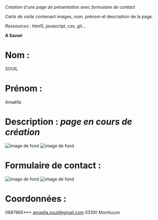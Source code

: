 _Création d'une page de présentation avec formulaire de contact_

*Carte de visite* contenant images, nom, prénom et description de la page.

*Ressources* : html5, javascript, css, git...

__A Savoir__

# Nom : 
SOUIL

# Prénom : 
Amaëlla

# Description : *page en cours de création*
![image de fond](./assets/img/maquette1)
![image de fond](./assets/img/maquette3)

# Formulaire de contact :
![image de fond](./assets/img/maquette2)
![image de fond](./assets/img/maquette4)


# Coordonnées : 
0687965***
amaella.souil@gmail.com
03100 Montluçon
